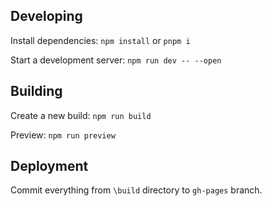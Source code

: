 ## Developing

Install dependencies: `npm install` or `pnpm i`

Start a development server: `npm run dev -- --open`

## Building

Create a new build: `npm run build`

Preview: `npm run preview`

## Deployment

Commit everything from `\build` directory to `gh-pages` branch.
